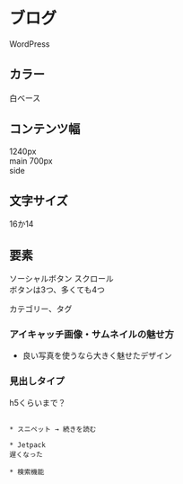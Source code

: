 # ブログ

WordPress  

## カラー  
白ベース  

## コンテンツ幅  
1240px  
main 700px  
side  

## 文字サイズ  
16か14  


## 要素  
ソーシャルボタン スクロール  
ボタンは3つ、多くても4つ  

カテゴリー、タグ

### アイキャッチ画像・サムネイルの魅せ方  
* 良い写真を使うなら大きく魅せたデザイン  

### 見出しタイプ  
h5くらいまで？  




~~~~~

* スニペット → 続きを読む

* Jetpack  
遅くなった

* 検索機能
